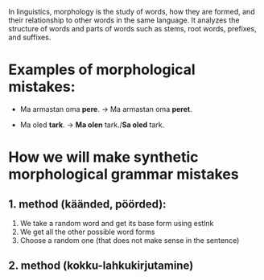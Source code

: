 In linguistics, morphology is the study of words, how they are formed,
and their relationship to other words in the same language.
It analyzes the structure of words and parts of words such as
stems, root words, prefixes, and suffixes.  

# Examples of morphological mistakes:

* Ma armastan oma **pere**. -> Ma armastan oma **peret**.

* Ma oled **tark**. -> **Ma olen** tark./**Sa oled** tark.

# How we will make synthetic morphological grammar mistakes

## 1. method (käänded, pöörded):
1. We take a random word and get its base form using estlnk
2. We get all the other possible word forms
3. Choose a random one (that does not make sense in the sentence)

## 2. method (kokku-lahkukirjutamine)